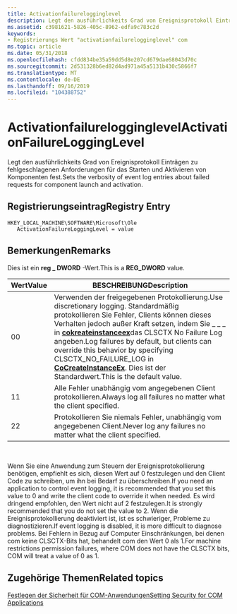 ```yaml
---
title: Activationfailurelogginglevel
description: Legt den ausführlichkeits Grad von Ereignisprotokoll Einträgen zu fehlgeschlagenen Anforderungen für das Starten und Aktivieren von Komponenten fest.
ms.assetid: c3981621-5826-405c-8962-edfa9c783c2d
keywords:
- Registrierungs Wert "activationfailurelogginglevel" com
ms.topic: article
ms.date: 05/31/2018
ms.openlocfilehash: cfdd834be35a59dd5d8e207cd679dae68043d70c
ms.sourcegitcommit: 2d531328b6ed82d4ad971a45a5131b430c5866f7
ms.translationtype: MT
ms.contentlocale: de-DE
ms.lasthandoff: 09/16/2019
ms.locfileid: "104388752"
---
```

# <a name="activationfailurelogginglevel"></a><span data-ttu-id="5c999-104">Activationfailurelogginglevel</span><span class="sxs-lookup"><span data-stu-id="5c999-104">ActivationFailureLoggingLevel</span></span>

<span data-ttu-id="5c999-105">Legt den ausführlichkeits Grad von Ereignisprotokoll Einträgen zu fehlgeschlagenen Anforderungen für das Starten und Aktivieren von Komponenten fest.</span><span class="sxs-lookup"><span data-stu-id="5c999-105">Sets the verbosity of event log entries about failed requests for component launch and activation.</span></span>

## <a name="registry-entry"></a><span data-ttu-id="5c999-106">Registrierungseintrag</span><span class="sxs-lookup"><span data-stu-id="5c999-106">Registry Entry</span></span>

```
HKEY_LOCAL_MACHINE\SOFTWARE\Microsoft\Ole
   ActivationFailureLoggingLevel = value
```

## <a name="remarks"></a><span data-ttu-id="5c999-107">Bemerkungen</span><span class="sxs-lookup"><span data-stu-id="5c999-107">Remarks</span></span>

<span data-ttu-id="5c999-108">Dies ist ein **reg \_ DWORD** -Wert.</span><span class="sxs-lookup"><span data-stu-id="5c999-108">This is a **REG\_DWORD** value.</span></span>



| <span data-ttu-id="5c999-109">Wert</span><span class="sxs-lookup"><span data-stu-id="5c999-109">Value</span></span> | <span data-ttu-id="5c999-110">BESCHREIBUNG</span><span class="sxs-lookup"><span data-stu-id="5c999-110">Description</span></span>                                                                                                                                                                                                       |
|-------|-------------------------------------------------------------------------------------------------------------------------------------------------------------------------------------------------------------------|
| <span data-ttu-id="5c999-111">0</span><span class="sxs-lookup"><span data-stu-id="5c999-111">0</span></span>     | <span data-ttu-id="5c999-112">Verwenden der freigegebenen Protokollierung.</span><span class="sxs-lookup"><span data-stu-id="5c999-112">Use discretionary logging.</span></span> <span data-ttu-id="5c999-113">Standardmäßig protokollieren Sie Fehler, Clients können dieses Verhalten jedoch außer Kraft setzen, indem Sie \_ \_ \_ in [**cokreateinstanceex**](/windows/desktop/api/combaseapi/nf-combaseapi-cocreateinstanceex)das CLSCTX No Failure Log angeben.</span><span class="sxs-lookup"><span data-stu-id="5c999-113">Log failures by default, but clients can override this behavior by specifying CLSCTX\_NO\_FAILURE\_LOG in [**CoCreateInstanceEx**](/windows/desktop/api/combaseapi/nf-combaseapi-cocreateinstanceex).</span></span> <span data-ttu-id="5c999-114">Dies ist der Standardwert.</span><span class="sxs-lookup"><span data-stu-id="5c999-114">This is the default value.</span></span> |
| <span data-ttu-id="5c999-115">1</span><span class="sxs-lookup"><span data-stu-id="5c999-115">1</span></span>     | <span data-ttu-id="5c999-116">Alle Fehler unabhängig vom angegebenen Client protokollieren.</span><span class="sxs-lookup"><span data-stu-id="5c999-116">Always log all failures no matter what the client specified.</span></span>                                                                                                                                                      |
| <span data-ttu-id="5c999-117">2</span><span class="sxs-lookup"><span data-stu-id="5c999-117">2</span></span>     | <span data-ttu-id="5c999-118">Protokollieren Sie niemals Fehler, unabhängig vom angegebenen Client.</span><span class="sxs-lookup"><span data-stu-id="5c999-118">Never log any failures no matter what the client specified.</span></span>                                                                                                                                                       |



 

<span data-ttu-id="5c999-119">Wenn Sie eine Anwendung zum Steuern der Ereignisprotokollierung benötigen, empfiehlt es sich, diesen Wert auf 0 festzulegen und den Client Code zu schreiben, um ihn bei Bedarf zu überschreiben.</span><span class="sxs-lookup"><span data-stu-id="5c999-119">If you need an application to control event logging, it is recommended that you set this value to 0 and write the client code to override it when needed.</span></span> <span data-ttu-id="5c999-120">Es wird dringend empfohlen, den Wert nicht auf 2 festzulegen.</span><span class="sxs-lookup"><span data-stu-id="5c999-120">It is strongly recommended that you do not set the value to 2.</span></span> <span data-ttu-id="5c999-121">Wenn die Ereignisprotokollierung deaktiviert ist, ist es schwieriger, Probleme zu diagnostizieren.</span><span class="sxs-lookup"><span data-stu-id="5c999-121">If event logging is disabled, it is more difficult to diagnose problems.</span></span> <span data-ttu-id="5c999-122">Bei Fehlern in Bezug auf Computer Einschränkungen, bei denen com keine CLSCTX-Bits hat, behandelt com den Wert 0 als 1.</span><span class="sxs-lookup"><span data-stu-id="5c999-122">For machine restrictions permission failures, where COM does not have the CLSCTX bits, COM will treat a value of 0 as 1.</span></span>

## <a name="related-topics"></a><span data-ttu-id="5c999-123">Zugehörige Themen</span><span class="sxs-lookup"><span data-stu-id="5c999-123">Related topics</span></span>

<dl> <dt>

[<span data-ttu-id="5c999-124">Festlegen der Sicherheit für COM-Anwendungen</span><span class="sxs-lookup"><span data-stu-id="5c999-124">Setting Security for COM Applications</span></span>](setting-security-for-com-applications.md)
</dt> </dl>

 

 




